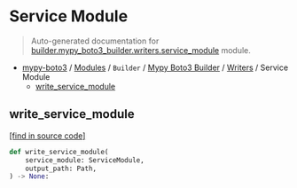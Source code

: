 # Service Module

> Auto-generated documentation for [builder.mypy_boto3_builder.writers.service_module](https://github.com/vemel/mypy_boto3/blob/master/builder/mypy_boto3_builder/writers/service_module.py) module.

- [mypy-boto3](../../../README.md#mypy_boto3) / [Modules](../../../MODULES.md#mypy-boto3-modules) / `Builder` / [Mypy Boto3 Builder](../index.md#mypy-boto3-builder) / [Writers](index.md#writers) / Service Module
    - [write_service_module](#write_service_module)

## write_service_module

[[find in source code]](https://github.com/vemel/mypy_boto3/blob/master/builder/mypy_boto3_builder/writers/service_module.py#L10)

```python
def write_service_module(
    service_module: ServiceModule,
    output_path: Path,
) -> None:
```
